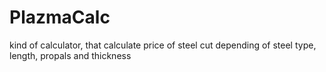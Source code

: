 # PlazmaCalc
kind of calculator, that calculate price of steel cut depending of steel type, length, propals and thickness
